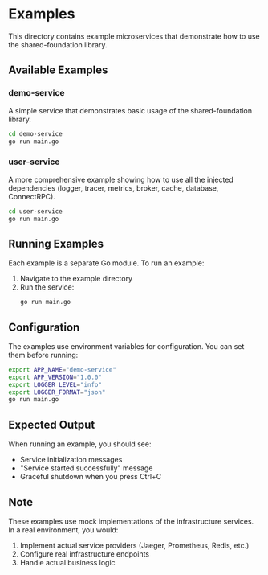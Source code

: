 # Examples

This directory contains example microservices that demonstrate how to use the shared-foundation library.

## Available Examples

### demo-service
A simple service that demonstrates basic usage of the shared-foundation library.

```bash
cd demo-service
go run main.go
```

### user-service
A more comprehensive example showing how to use all the injected dependencies (logger, tracer, metrics, broker, cache, database, ConnectRPC).

```bash
cd user-service
go run main.go
```

## Running Examples

Each example is a separate Go module. To run an example:

1. Navigate to the example directory
2. Run the service:
   ```bash
   go run main.go
   ```

## Configuration

The examples use environment variables for configuration. You can set them before running:

```bash
export APP_NAME="demo-service"
export APP_VERSION="1.0.0"
export LOGGER_LEVEL="info"
export LOGGER_FORMAT="json"
go run main.go
```

## Expected Output

When running an example, you should see:
- Service initialization messages
- "Service started successfully" message
- Graceful shutdown when you press Ctrl+C

## Note

These examples use mock implementations of the infrastructure services. In a real environment, you would:
1. Implement actual service providers (Jaeger, Prometheus, Redis, etc.)
2. Configure real infrastructure endpoints
3. Handle actual business logic 